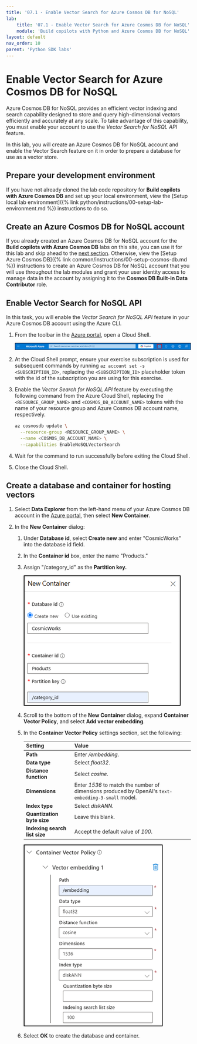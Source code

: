 ```yaml
---
title: '07.1 - Enable Vector Search for Azure Cosmos DB for NoSQL'
lab:
    title: '07.1 - Enable Vector Search for Azure Cosmos DB for NoSQL'
    module: 'Build copilots with Python and Azure Cosmos DB for NoSQL'
layout: default
nav_order: 10
parent: 'Python SDK labs'
---
```


# Enable Vector Search for Azure Cosmos DB for NoSQL

Azure Cosmos DB for NoSQL provides an efficient vector indexing and search capability designed to store and query high-dimensional vectors efficiently and accurately at any scale. To take advantage of this capability, you must enable your account to use the *Vector Search for NoSQL API* feature.

In this lab, you will create an Azure Cosmos DB for NoSQL account and enable the Vector Search feature on it in order to prepare a database for use as a vector store.

## Prepare your development environment

If you have not already cloned the lab code repository for **Build copilots with Azure Cosmos DB** and set up your local environment, view the [Setup local lab environment]({% link python/instructions/00-setup-lab-environment.md %}) instructions to do so.

## Create an Azure Cosmos DB for NoSQL account

If you already created an Azure Cosmos DB for NoSQL account for the **Build copilots with Azure Cosmos DB** labs on this site, you can use it for this lab and skip ahead to the [next section](#enable-vector-search-for-nosql-api). Otherwise, view the [Setup Azure Cosmos DB]({% link common/instructions/00-setup-cosmos-db.md %}) instructions to create an Azure Cosmos DB for NoSQL account that you will use throughout the lab modules and grant your user identity access to manage data in the account by assigning it to the **Cosmos DB Built-in Data Contributor** role.

## Enable Vector Search for NoSQL API

In this task, you will enable the *Vector Search for NoSQL API* feature in your Azure Cosmos DB account using the Azure CLI.

1. From the toolbar in the [Azure portal](https://portal.azure.com), open a Cloud Shell.

    ![The Cloud Shell icon is highlighted on the Azure portal's toolbar.](media/07-azure-portal-toolbar-cloud-shell.png)

2. At the Cloud Shell prompt, ensure your exercise subscription is used for subsequent commands by running `az account set -s <SUBSCRIPTION_ID>`, replacing the `<SUBSCRIPTION_ID>` placeholder token with the id of the subscription you are using for this exercise.

3. Enable the *Vector Search for NoSQL API* feature by executing the following command from the Azure Cloud Shell, replacing the `<RESOURCE_GROUP_NAME>` and `<COSMOS_DB_ACCOUNT_NAME>` tokens with the name of your resource group and Azure Cosmos DB account name, respectively.

     ```bash
     az cosmosdb update \
       --resource-group <RESOURCE_GROUP_NAME> \
       --name <COSMOS_DB_ACCOUNT_NAME> \
       --capabilities EnableNoSQLVectorSearch
     ```

4. Wait for the command to run successfully before exiting the Cloud Shell.

5. Close the Cloud Shell.

## Create a database and container for hosting vectors

1. Select **Data Explorer** from the left-hand menu of your Azure Cosmos DB account in the [Azure portal](https://portal.azure.com), then select **New Container**.

2. In the **New Container** dialog:
   1. Under **Database id**, select **Create new** and enter "CosmicWorks" into the database id field.
   2. In the **Container id** box, enter the name "Products."
   3. Assign "/category_id" as the **Partition key.**

      ![Screenshot of the New Container settings specified above entered into the dialog.](media/07-azure-cosmos-db-new-container.png)

   4. Scroll to the bottom of the **New Container** dialog, expand **Container Vector Policy**, and select **Add vector embedding**.

   5. In the **Container Vector Policy** settings section, set the following:

      | Setting | Value |
      | ------- | ----- |
      | **Path** | Enter */embedding*. |
      | **Data type** | Select *float32*. |
      | **Distance function** | Select *cosine*. |
      | **Dimensions** | Enter *1536* to match the number of dimensions produced by OpenAI's `text-embedding-3-small` model. |
      | **Index type** | Select *diskANN*. |
      | **Quantization byte size** | Leave this blank. |
      | **Indexing search list size** | Accept the default value of *100*. |

      ![Screenshot of the Container Vector Policy specified above entered into the New Container dialog.](media/07-azure-cosmos-db-container-vector-policy.png)

   6. Select **OK** to create the database and container.
